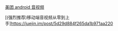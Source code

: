 [美团 android 音视频](https://tech.meituan.com/2019/09/12/take-out-business-video-exploration-tour.html)

[(强烈推荐)移动端音视频从零到上手]https://juejin.im/post/5d29d884f265da1b971aa220

